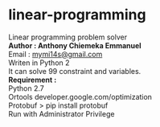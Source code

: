 # linear-programming
Linear programming problem solver<br><b>Author :  Anthony Chiemeka Emmanuel</b><br>Email : mymi14s@gmail.com<br>Writen in Python 2<br>It can solve 99 constraint and variables.<br><b>Requirement :</b><br>Python 2.7<br>Ortools developer.google.com/optimization<br>Protobuf > pip install protobuf<br>Run with Administrator Privilege
